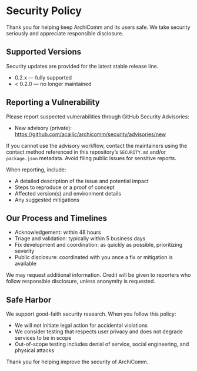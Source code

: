 # Security Policy

Thank you for helping keep ArchiComm and its users safe. We take security seriously and appreciate responsible disclosure.

## Supported Versions

Security updates are provided for the latest stable release line.

- 0.2.x — fully supported
- < 0.2.0 — no longer maintained

## Reporting a Vulnerability

Please report suspected vulnerabilities through GitHub Security Advisories:

- New advisory (private): https://github.com/acailic/archicomm/security/advisories/new

If you cannot use the advisory workflow, contact the maintainers using the contact method referenced in this repository’s `SECURITY.md` and/or `package.json` metadata. Avoid filing public issues for sensitive reports.

When reporting, include:

- A detailed description of the issue and potential impact
- Steps to reproduce or a proof of concept
- Affected version(s) and environment details
- Any suggested mitigations

## Our Process and Timelines

- Acknowledgement: within 48 hours
- Triage and validation: typically within 5 business days
- Fix development and coordination: as quickly as possible, prioritizing severity
- Public disclosure: coordinated with you once a fix or mitigation is available

We may request additional information. Credit will be given to reporters who follow responsible disclosure, unless anonymity is requested.

## Safe Harbor

We support good-faith security research. When you follow this policy:

- We will not initiate legal action for accidental violations
- We consider testing that respects user privacy and does not degrade services to be in scope
- Out-of-scope testing includes denial of service, social engineering, and physical attacks

Thank you for helping improve the security of ArchiComm.

